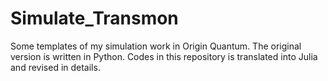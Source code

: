 # Simulate_Transmon

Some templates of my simulation work in Origin Quantum. The original version is written in Python. Codes in this repository is translated into Julia and revised in details. 


